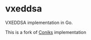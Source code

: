 # vxeddsa
VXEDDSA implementation in Go.

This is a fork of [Coniks](https://github.com/coniks-sys/coniks-go/pull/167) implementation
